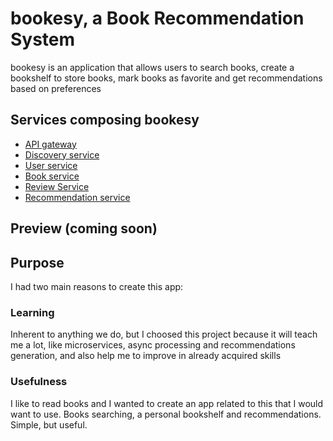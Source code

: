 # bookesy, a Book Recommendation System

bookesy is an application that allows users to search books, create a bookshelf to store books, mark books as favorite and get recommendations based on preferences

## Services composing bookesy
- [API gateway](https://github.com/emmariescurrena/api_gateway)
- [Discovery service](https://github.com/emmariescurrena/discovery_service)
- [User service](https://github.com/emmariescurrena/user_service)
- [Book service](https://github.com/emmariescurrena/book_service)
- [Review Service](https://github.com/emmariescurrena/review_service)
- [Recommendation service](https://github.com/emmariescurrena/recommendation-service)

## Preview (coming soon)

## Purpose
I had two main reasons to create this app:

### Learning
Inherent to anything we do, but I choosed this project because it will teach me a lot, like microservices, async processing and recommendations generation, and also help me to improve in already acquired skills

### Usefulness
I like to read books and I wanted to create an app related to this that I would want to use. Books searching, a personal bookshelf and recommendations. Simple, but useful.
